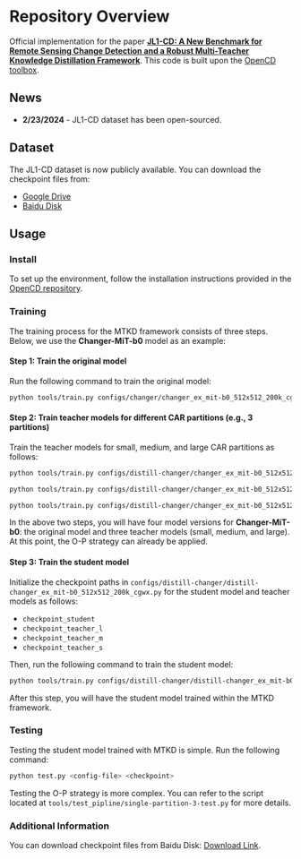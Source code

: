 
# Repository Overview

Official implementation for the paper **[JL1-CD: A New Benchmark for Remote Sensing Change Detection and a Robust Multi-Teacher Knowledge Distillation Framework](https://arxiv.org/pdf/2502.13407)**. This code is built upon the [OpenCD toolbox](https://github.com/likyoo/open-cd).

## News
- **2/23/2024** - JL1-CD dataset has been open-sourced.

## Dataset
The JL1-CD dataset is now publicly available. You can download the checkpoint files from:

- [Google Drive](https://drive.google.com/drive/folders/1ELoqx7J3GrEFMX5_rRynMjW9-Poxz3Uu?usp=sharing)
- [Baidu Disk](https://pan.baidu.com/s/1_vcO4c5DM5LDuOqLwLrWJg?pwd=5byn)

## Usage

### Install

To set up the environment, follow the installation instructions provided in the [OpenCD repository](https://github.com/likyoo/open-cd).

### Training

The training process for the MTKD framework consists of three steps. Below, we use the **Changer-MiT-b0** model as an example:

#### Step 1: Train the original model

Run the following command to train the original model:

```bash
python tools/train.py configs/changer/changer_ex_mit-b0_512x512_200k_cgwx.py --work-dir /path/to/save/models/Changer-mit-b0/original
```

#### Step 2: Train teacher models for different CAR partitions (e.g., 3 partitions)

Train the teacher models for small, medium, and large CAR partitions as follows:

```bash
python tools/train.py configs/distill-changer/changer_ex_mit-b0_512x512_200k_cgwx-small.py --work-dir /path/to/save/models/Changer-mit-b0/small

python tools/train.py configs/distill-changer/changer_ex_mit-b0_512x512_200k_cgwx-medium.py --work-dir /path/to/save/models/Changer-mit-b0/medium

python tools/train.py configs/distill-changer/changer_ex_mit-b0_512x512_200k_cgwx-large.py --work-dir /path/to/save/models/Changer-mit-b0/large
```

In the above two steps, you will have four model versions for **Changer-MiT-b0**: the original model and three teacher models (small, medium, and large). At this point, the O-P strategy can already be applied.

#### Step 3: Train the student model

Initialize the checkpoint paths in `configs/distill-changer/distill-changer_ex_mit-b0_512x512_200k_cgwx.py` for the student model and teacher models as follows:

- `checkpoint_student`
- `checkpoint_teacher_l`
- `checkpoint_teacher_m`
- `checkpoint_teacher_s`

Then, run the following command to train the student model:

```bash
python tools/train.py configs/distill-changer/distill-changer_ex_mit-b0_512x512_200k_cgwx.py --work-dir /path/to/save/models/Changer-mit-b0/distill
```

After this step, you will have the student model trained within the MTKD framework.

### Testing

Testing the student model trained with MTKD is simple. Run the following command:

```bash
python test.py <config-file> <checkpoint>
```

Testing the O-P strategy is more complex. You can refer to the script located at `tools/test_pipline/single-partition-3-test.py` for more details.

### Additional Information

You can download checkpoint files from Baidu Disk: [Download Link](https://pan.baidu.com/s/1_vcO4c5DM5LDuOqLwLrWJg?pwd=5byn).

